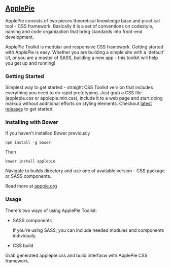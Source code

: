 ## [ApplePie](http://apppie.org)
ApplePie consists of two pieces theoretical knowledge base and practical tool - CSS framework. Basically it is a set of conventions on codestyle, naming and code organization that bring standards into front-end development.

ApplePie Toolkit is modular and responsive CSS framework. Getting started with ApplePie is easy. Whether you are building a simple   site with a 'default' UI, or you are a master of SASS, building a new app - this toolkit will help you get up and running!

### Getting Started
Simplest way to get started - straight CSS Toolkit version that includes everything you need to do rapid prototyping. Just grab a CSS file (applepie.css or applepie.min.css), include it to a web page and start doing markup without additional efforts on styling elements. Checkout [latest releases](https://github.com/alchapone/applepie/releases) to get started. 

### Installing with Bower
If you haven't installed Bower previously

``` npm install -g bower ```

Then 

``` bower install applepie ```

Navigate to builds directory and use one of available version - CSS package or SASS components.

      
Read more at [apppie.org](http://apppie.org/pages/toolkit/getting_started.html)

### Usage
There's two ways of using ApplePie Toolkit:

* SASS components

  If you're using SASS, you can include needed modules and components individualy.

* CSS build

 Grab generated applepie.css and build interfasw with ApplePie CSS framework.

